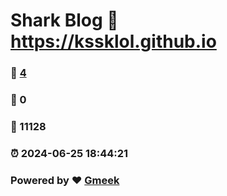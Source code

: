 # Shark Blog :link: https://kssklol.github.io 
### :page_facing_up: [4](https://kssklol.github.io/tag.html) 
### :speech_balloon: 0 
### :hibiscus: 11128 
### :alarm_clock: 2024-06-25 18:44:21 
### Powered by :heart: [Gmeek](https://github.com/Meekdai/Gmeek)
